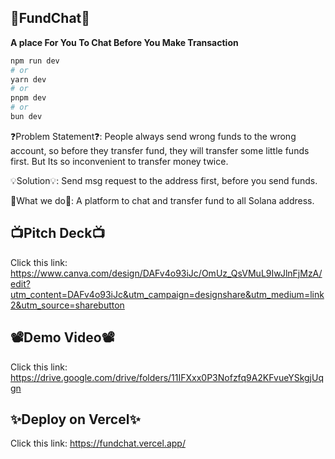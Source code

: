 
## 💭FundChat💭
**A place For You To Chat Before You Make Transaction**
```bash
npm run dev
# or
yarn dev
# or
pnpm dev
# or
bun dev
```

❓Problem Statement❓: People always send wrong funds to the wrong account, so before they transfer fund, they will transfer some little funds 
                    first. But Its so inconvenient to transfer money twice.
                    
💡Solution💡: Send msg request to the address first, before you send funds.  

🤔What we do🤔: A platform to chat and transfer fund to all Solana address.

## 📺Pitch Deck📺
Click this link: https://www.canva.com/design/DAFv4o93iJc/OmUz_QsVMuL9IwJlnFjMzA/edit?utm_content=DAFv4o93iJc&utm_campaign=designshare&utm_medium=link2&utm_source=sharebutton

## 📽️Demo Video📽️
Click this link: https://drive.google.com/drive/folders/11IFXxx0P3Nofzfq9A2KFvueYSkgjUqgn

## ✨Deploy on Vercel✨
Click this link: https://fundchat.vercel.app/
